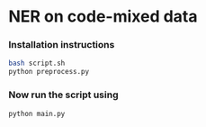 # NER on code-mixed data

### Installation instructions

```sh
bash script.sh
python preprocess.py
```

### Now run the script using

```sh
python main.py
```